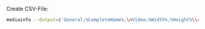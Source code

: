 Create CSV-File:

```bash
mediainfo --Output=$'General;%CompleteName%,\nVideo;%Width%,%Height%\\n' !(*.csv|*.md) > data.csv
```
